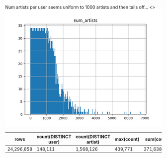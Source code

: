 Num artists per user seems uniform to 1000 artists and then tails off...
<>![ ](output/num_artists_per_user.png  "Num artists per user histogram")



|    rows|count(DISTINCT user)|count(DISTINCT artist)|max(count)|sum(count)|
|----------|--------------------|----------------------|----------|----------|
|24,296,858|              148,111|               1,568,126|    439,771| 371,638,969|
   